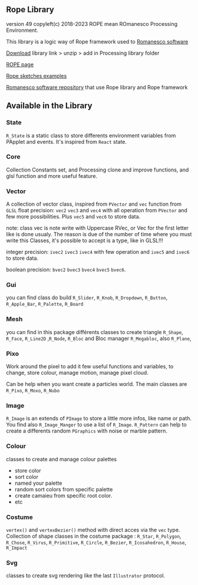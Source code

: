 
## Rope Library
version 49
copyleft(c) 2018-2023
ROPE mean ROmanesco Processing Environment.

This library is a logic way of Rope framework used to [Romanesco software](https://github.com/StanLepunK/ROMANESCO-Processing)

[Download](https://github.com/StanLepunK/Rope/blob/master/build_rope/Rope.zip) library link > unzip > add in Processing library folder

[ROPE page](https://stanlepunk.github.io/Rope/)

[Rope sketches examples](https://github.com/StanLepunK/Rope/tree/master/examples)

[Romanesco software repository](https://github.com/StanLepunK/ROMANESCO-Processing) that use Rope library and Rope framework


## Available in the Library

### State
`R_State` is a static class to store differents environment variables from PApplet and events. It's inspired from `React` state.

### Core
Collection Constants set, and Processing clone and improve functions, and glsl function and more useful feature.

### Vector
A collection of vector class, inspired from `PVector` and `vec` function from `GLSL`
float precision:
`vec2` `vec3` and `vec4` with all operation from `PVector` and few more possibilities.
Plus `vec5` and `vec6` to store data.

note: class vec is note write with Uppercase RVec, or Vec for the first letter like is done usualy. The reason is due of the number of time where you must write this Classes, it's possible to accept is a type, like in GLSL!!!

integer precision:
`ivec2` `ivec3` `ivec4` with few operation
and `ivec5` and `ivec6` to store data.

boolean precision:
`bvec2` `bvec3` `bvec4` `bvec5` `bvec6`.

### Gui
you can find class do build `R_Slider`, `R_Knob`, `R_Dropdown`, `R_Button`, `R_Apple_Bar`, `R_Palette`, `R_Board`

### Mesh
you can find in this package différents classes to create triangle `R_Shape`, `R_Face`, `R_Line2D` ,`R_Node`, `R_Bloc` and Bloc manager `R_Megabloc`, also `R_Plane`, 

### Pixo
Work around the pixel to add it few useful functions and variables, to change, store colour, manage motion, manage pixel cloud. 

Can be help when you want create a particles world.
The main classes are `R_Pixo`, `R_Moxo`, `R_Nubo`

### Image
`R_Image` is an extends of `PImage` to store a little more infos, like name or path. You find also `R_Image_Manger` to use a list of `R_Image`. `R_Pattern` can help to create a differents random `PGraphics` with noise or marble pattern.

### Colour
classes to create and manage colour palettes
- store color
- sort color
- named your palette
- random sort colors from specific palette
- create camaieu from specific root color.
- etc

### Costume
`vertex()` and `vertexBezier()` method with direct acces via the `vec` type.
Collection of shape classes in the costume package : 
`R_Star`, `R_Polygon`, `R_Chose`, `R_Virus`, `R_Primitive`, `R_Circle`, `R_Bezier`, `R_Icosahedron`, `R_House`, `R_Impact`

### Svg
classes to create svg rendering like the last `Illustrator` protocol.







